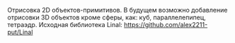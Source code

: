 Отрисовка 2D объектов-примитивов.
В будущем возможно добавление отрисовки 3D объектов кроме сферы, как: куб, параллелепипец, тетраэдр.
Исходная библиотека Linal: https://github.com/alex2211-put/Linal 
